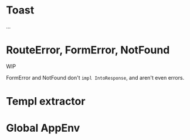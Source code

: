 # Toast

...

# RouteError, FormError, NotFound

WIP

FormError and NotFound don't `impl IntoResponse`, and aren't even errors.

# Templ extractor

# Global AppEnv
